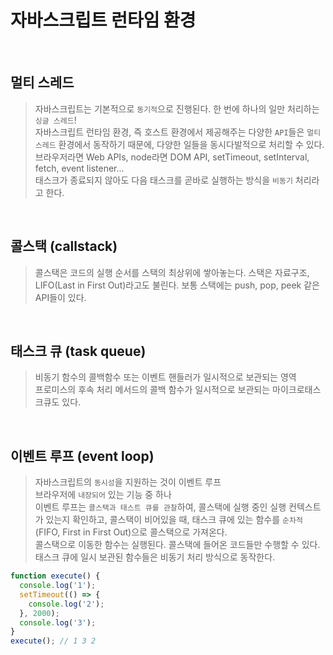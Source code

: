 # 자바스크립트 런타임 환경

<br/>
 
## 멀티 스레드

> 자바스크립트는 기본적으로 `동기적`으로 진행된다. 한 번에 하나의 일만 처리하는 `싱글 스레드`!  
> 자바스크립트 런타임 환경, 즉 호스트 환경에서 제공해주는 다양한 `API`들은 `멀티 스레드` 환경에서 동작하기 때문에, 다양한 일들을 동시다발적으로 처리할 수 있다.  
> 브라우저라면 Web APIs, node라면 DOM API, setTimeout, setInterval, fetch, event listener...  
> 태스크가 종료되지 않아도 다음 태스크를 곧바로 실행하는 방식을 `비동기` 처리라고 한다.

<br/>

## 콜스택 (callstack)

> 콜스택은 코드의 실행 순서를 스택의 최상위에 쌓아놓는다. 스택은 자료구조, LIFO(Last in First Out)라고도 불린다. 보통 스택에는 push, pop, peek 같은 API들이 있다.

<br/>

## 태스크 큐 (task queue)

> 비동기 함수의 콜백함수 또는 이벤트 핸들러가 일시적으로 보관되는 영역  
> 프로미스의 후속 처리 메서드의 콜백 함수가 일시적으로 보관되는 마이크로태스크큐도 있다.

<br/>

## 이벤트 루프 (event loop)

> 자바스크립트의 `동시성`을 지원하는 것이 이벤트 루프  
> 브라우저에 `내장되어` 있는 기능 중 하나  
> 이벤트 루프는 `콜스택과 태스트 큐를 관찰`하여, 콜스택에 실행 중인 실행 컨텍스트가 있는지 확인하고, 콜스택이 비어있을 때, 태스크 큐에 있는 함수를 `순차적`(FIFO, First in First Out)으로 콜스택으로 가져온다.  
> 콜스택으로 이동한 함수는 실행된다. 콜스택에 들어온 코드들만 수행할 수 있다.  
> 태스크 큐에 일시 보관된 함수들은 비동기 처리 방식으로 동작한다.

```js
function execute() {
  console.log('1');
  setTimeout(() => {
    console.log('2');
  }, 2000);
  console.log('3');
}
execute(); // 1 3 2
```

